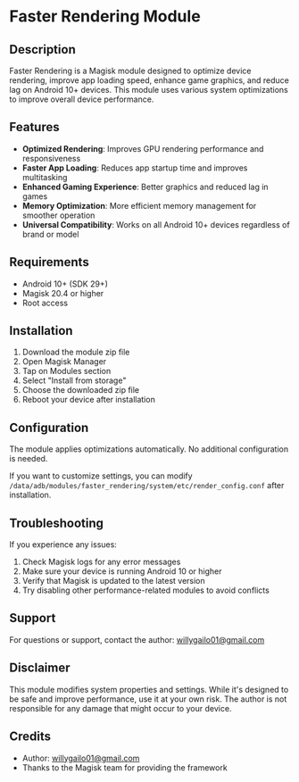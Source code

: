 # Faster Rendering Module

## Description
Faster Rendering is a Magisk module designed to optimize device rendering, improve app loading speed, enhance game graphics, and reduce lag on Android 10+ devices. This module uses various system optimizations to improve overall device performance.

## Features
- **Optimized Rendering**: Improves GPU rendering performance and responsiveness
- **Faster App Loading**: Reduces app startup time and improves multitasking
- **Enhanced Gaming Experience**: Better graphics and reduced lag in games
- **Memory Optimization**: More efficient memory management for smoother operation
- **Universal Compatibility**: Works on all Android 10+ devices regardless of brand or model

## Requirements
- Android 10+ (SDK 29+)
- Magisk 20.4 or higher
- Root access

## Installation
1. Download the module zip file
2. Open Magisk Manager
3. Tap on Modules section
4. Select "Install from storage"
5. Choose the downloaded zip file
6. Reboot your device after installation

## Configuration
The module applies optimizations automatically. No additional configuration is needed.

If you want to customize settings, you can modify `/data/adb/modules/faster_rendering/system/etc/render_config.conf` after installation.

## Troubleshooting
If you experience any issues:
1. Check Magisk logs for any error messages
2. Make sure your device is running Android 10 or higher
3. Verify that Magisk is updated to the latest version
4. Try disabling other performance-related modules to avoid conflicts

## Support
For questions or support, contact the author: willygailo01@gmail.com

## Disclaimer
This module modifies system properties and settings. While it's designed to be safe and improve performance, use it at your own risk. The author is not responsible for any damage that might occur to your device.

## Credits
- Author: willygailo01@gmail.com
- Thanks to the Magisk team for providing the framework 
